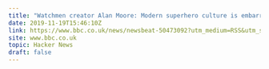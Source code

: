 ```yaml
---
title: "Watchmen creator Alan Moore: Modern superhero culture is embarrassing"
date: 2019-11-19T15:46:10Z
link: https://www.bbc.co.uk/news/newsbeat-50473092?utm_medium=RSS&utm_source=hune
site: www.bbc.co.uk
topic: Hacker News
draft: false
---
```

